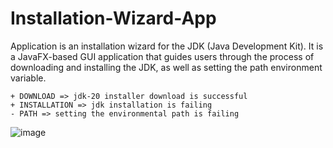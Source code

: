 # Installation-Wizard-App
Application is an installation wizard for the JDK (Java Development Kit). It is a JavaFX-based GUI application that guides users through the process of downloading and installing the JDK, as well as setting the path environment variable.

```
+ DOWNLOAD => jdk-20 installer download is successful
+ INSTALLATION => jdk installation is failing
- PATH => setting the environmental path is failing
```

![image](https://github.com/af4092/Installation-Wizard-App/assets/24220136/52ff325d-426d-4f49-85a9-32f7dcedcad9)

